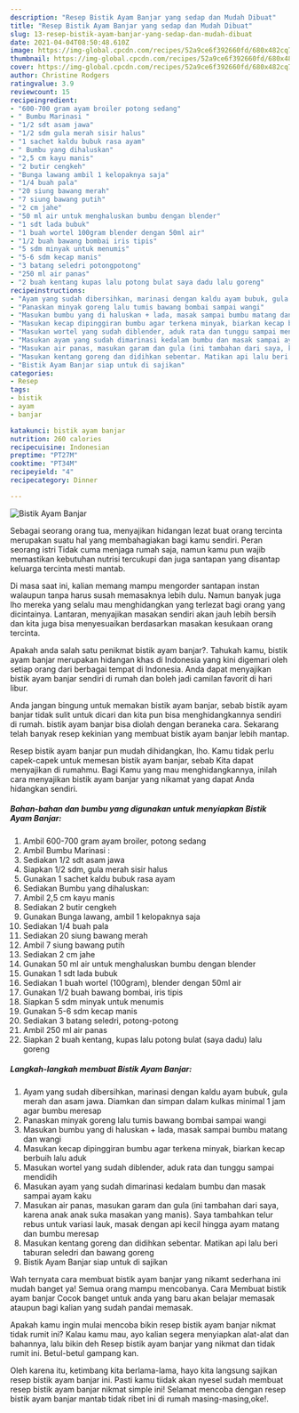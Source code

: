 ```yaml
---
description: "Resep Bistik Ayam Banjar yang sedap dan Mudah Dibuat"
title: "Resep Bistik Ayam Banjar yang sedap dan Mudah Dibuat"
slug: 13-resep-bistik-ayam-banjar-yang-sedap-dan-mudah-dibuat
date: 2021-04-04T08:50:48.610Z
image: https://img-global.cpcdn.com/recipes/52a9ce6f392660fd/680x482cq70/bistik-ayam-banjar-foto-resep-utama.jpg
thumbnail: https://img-global.cpcdn.com/recipes/52a9ce6f392660fd/680x482cq70/bistik-ayam-banjar-foto-resep-utama.jpg
cover: https://img-global.cpcdn.com/recipes/52a9ce6f392660fd/680x482cq70/bistik-ayam-banjar-foto-resep-utama.jpg
author: Christine Rodgers
ratingvalue: 3.9
reviewcount: 15
recipeingredient:
- "600-700 gram ayam broiler potong sedang"
- " Bumbu Marinasi "
- "1/2 sdt asam jawa"
- "1/2 sdm gula merah sisir halus"
- "1 sachet kaldu bubuk rasa ayam"
- " Bumbu yang dihaluskan"
- "2,5 cm kayu manis"
- "2 butir cengkeh"
- "Bunga lawang ambil 1 kelopaknya saja"
- "1/4 buah pala"
- "20 siung bawang merah"
- "7 siung bawang putih"
- "2 cm jahe"
- "50 ml air untuk menghaluskan bumbu dengan blender"
- "1 sdt lada bubuk"
- "1 buah wortel 100gram blender dengan 50ml air"
- "1/2 buah bawang bombai iris tipis"
- "5 sdm minyak untuk menumis"
- "5-6 sdm kecap manis"
- "3 batang seledri potongpotong"
- "250 ml air panas"
- "2 buah kentang kupas lalu potong bulat saya dadu lalu goreng"
recipeinstructions:
- "Ayam yang sudah dibersihkan, marinasi dengan kaldu ayam bubuk, gula merah dan asam jawa. Diamkan dan simpan dalam kulkas minimal 1 jam agar bumbu meresap"
- "Panaskan minyak goreng lalu tumis bawang bombai sampai wangi"
- "Masukan bumbu yang di haluskan + lada, masak sampai bumbu matang dan wangi"
- "Masukan kecap dipinggiran bumbu agar terkena minyak, biarkan kecap berbuih lalu aduk"
- "Masukan wortel yang sudah diblender, aduk rata dan tunggu sampai mendidih"
- "Masukan ayam yang sudah dimarinasi kedalam bumbu dan masak sampai ayam kaku"
- "Masukan air panas, masukan garam dan gula (ini tambahan dari saya, karena anak anak suka masakan yang manis). Saya tambahkan telur rebus untuk variasi lauk, masak dengan api kecil hingga ayam matang dan bumbu meresap"
- "Masukan kentang goreng dan didihkan sebentar. Matikan api lalu beri taburan seledri dan bawang goreng"
- "Bistik Ayam Banjar siap untuk di sajikan"
categories:
- Resep
tags:
- bistik
- ayam
- banjar

katakunci: bistik ayam banjar 
nutrition: 260 calories
recipecuisine: Indonesian
preptime: "PT27M"
cooktime: "PT34M"
recipeyield: "4"
recipecategory: Dinner

---
```



![Bistik Ayam Banjar](https://img-global.cpcdn.com/recipes/52a9ce6f392660fd/680x482cq70/bistik-ayam-banjar-foto-resep-utama.jpg)

Sebagai seorang orang tua, menyajikan hidangan lezat buat orang tercinta merupakan suatu hal yang membahagiakan bagi kamu sendiri. Peran seorang istri Tidak cuma menjaga rumah saja, namun kamu pun wajib memastikan kebutuhan nutrisi tercukupi dan juga santapan yang disantap keluarga tercinta mesti mantab.

Di masa  saat ini, kalian memang mampu mengorder santapan instan walaupun tanpa harus susah memasaknya lebih dulu. Namun banyak juga lho mereka yang selalu mau menghidangkan yang terlezat bagi orang yang dicintainya. Lantaran, menyajikan masakan sendiri akan jauh lebih bersih dan kita juga bisa menyesuaikan berdasarkan masakan kesukaan orang tercinta. 



Apakah anda salah satu penikmat bistik ayam banjar?. Tahukah kamu, bistik ayam banjar merupakan hidangan khas di Indonesia yang kini digemari oleh setiap orang dari berbagai tempat di Indonesia. Anda dapat menyajikan bistik ayam banjar sendiri di rumah dan boleh jadi camilan favorit di hari libur.

Anda jangan bingung untuk memakan bistik ayam banjar, sebab bistik ayam banjar tidak sulit untuk dicari dan kita pun bisa menghidangkannya sendiri di rumah. bistik ayam banjar bisa diolah dengan beraneka cara. Sekarang telah banyak resep kekinian yang membuat bistik ayam banjar lebih mantap.

Resep bistik ayam banjar pun mudah dihidangkan, lho. Kamu tidak perlu capek-capek untuk memesan bistik ayam banjar, sebab Kita dapat menyajikan di rumahmu. Bagi Kamu yang mau menghidangkannya, inilah cara menyajikan bistik ayam banjar yang nikamat yang dapat Anda hidangkan sendiri.

<!--inarticleads1-->

##### Bahan-bahan dan bumbu yang digunakan untuk menyiapkan Bistik Ayam Banjar:

1. Ambil 600-700 gram ayam broiler, potong sedang
1. Ambil  Bumbu Marinasi :
1. Sediakan 1/2 sdt asam jawa
1. Siapkan 1/2 sdm, gula merah sisir halus
1. Gunakan 1 sachet kaldu bubuk rasa ayam
1. Sediakan  Bumbu yang dihaluskan:
1. Ambil 2,5 cm kayu manis
1. Sediakan 2 butir cengkeh
1. Gunakan Bunga lawang, ambil 1 kelopaknya saja
1. Sediakan 1/4 buah pala
1. Sediakan 20 siung bawang merah
1. Ambil 7 siung bawang putih
1. Sediakan 2 cm jahe
1. Gunakan 50 ml air untuk menghaluskan bumbu dengan blender
1. Gunakan 1 sdt lada bubuk
1. Sediakan 1 buah wortel (100gram), blender dengan 50ml air
1. Gunakan 1/2 buah bawang bombai, iris tipis
1. Siapkan 5 sdm minyak untuk menumis
1. Gunakan 5-6 sdm kecap manis
1. Sediakan 3 batang seledri, potong-potong
1. Ambil 250 ml air panas
1. Siapkan 2 buah kentang, kupas lalu potong bulat (saya dadu) lalu goreng




<!--inarticleads2-->

##### Langkah-langkah membuat Bistik Ayam Banjar:

1. Ayam yang sudah dibersihkan, marinasi dengan kaldu ayam bubuk, gula merah dan asam jawa. Diamkan dan simpan dalam kulkas minimal 1 jam agar bumbu meresap
1. Panaskan minyak goreng lalu tumis bawang bombai sampai wangi
1. Masukan bumbu yang di haluskan + lada, masak sampai bumbu matang dan wangi
1. Masukan kecap dipinggiran bumbu agar terkena minyak, biarkan kecap berbuih lalu aduk
1. Masukan wortel yang sudah diblender, aduk rata dan tunggu sampai mendidih
1. Masukan ayam yang sudah dimarinasi kedalam bumbu dan masak sampai ayam kaku
1. Masukan air panas, masukan garam dan gula (ini tambahan dari saya, karena anak anak suka masakan yang manis). Saya tambahkan telur rebus untuk variasi lauk, masak dengan api kecil hingga ayam matang dan bumbu meresap
1. Masukan kentang goreng dan didihkan sebentar. Matikan api lalu beri taburan seledri dan bawang goreng
1. Bistik Ayam Banjar siap untuk di sajikan




Wah ternyata cara membuat bistik ayam banjar yang nikamt sederhana ini mudah banget ya! Semua orang mampu mencobanya. Cara Membuat bistik ayam banjar Cocok banget untuk anda yang baru akan belajar memasak ataupun bagi kalian yang sudah pandai memasak.

Apakah kamu ingin mulai mencoba bikin resep bistik ayam banjar nikmat tidak rumit ini? Kalau kamu mau, ayo kalian segera menyiapkan alat-alat dan bahannya, lalu bikin deh Resep bistik ayam banjar yang nikmat dan tidak rumit ini. Betul-betul gampang kan. 

Oleh karena itu, ketimbang kita berlama-lama, hayo kita langsung sajikan resep bistik ayam banjar ini. Pasti kamu tiidak akan nyesel sudah membuat resep bistik ayam banjar nikmat simple ini! Selamat mencoba dengan resep bistik ayam banjar mantab tidak ribet ini di rumah masing-masing,oke!.

